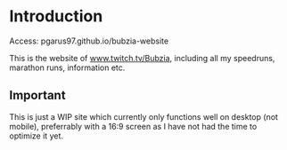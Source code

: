 # Introduction

Access: pgarus97.github.io/bubzia-website

This is the website of www.twitch.tv/Bubzia, including all my speedruns, marathon runs, information etc.

## Important

This is just a WIP site which currently only functions well on desktop (not mobile), preferrably with a 16:9 screen as I have not had the time to optimize it yet.
